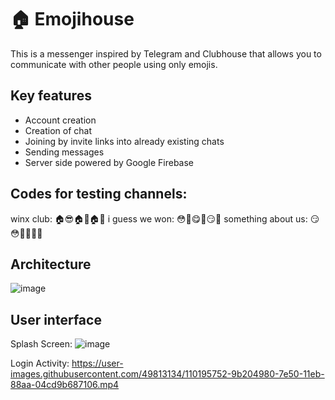 # 🏠 Emojihouse
This is a messenger inspired by Telegram and Clubhouse that allows you to communicate with other people using only emojis.

## Key features
* Account creation
* Creation of chat
* Joining by invite links into already existing chats
* Sending messages
* Server side powered by Google Firebase

## Codes for testing channels:
winx club: 🏠😎🏠🤡🏠🤯
i guess we won: 😳🧐😋🤪😏🤯
something about us: 😏😳🧐🏡🤯🧐

## Architecture
![image](https://user-images.githubusercontent.com/49813134/110195864-5cd75a00-7e51-11eb-97af-f3b65695a0d4.png)

## User interface 
Splash Screen:
![image](https://user-images.githubusercontent.com/49813134/110195640-a2932300-7e4f-11eb-8d0d-4640fd08112a.png)

Login Activity:
https://user-images.githubusercontent.com/49813134/110195752-9b204980-7e50-11eb-88aa-04cd9b687106.mp4

